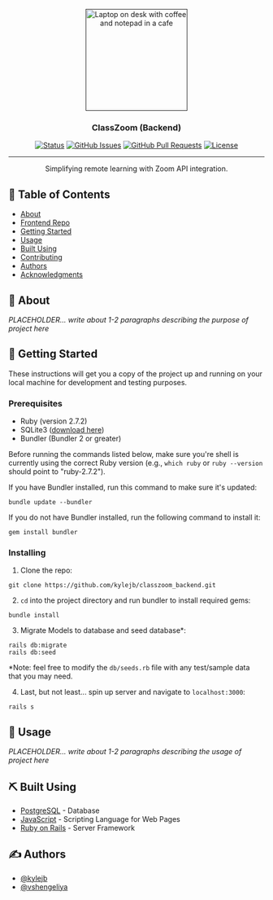 <p align="center">
  <a href="" rel="noopener">
 <img width=200px height=200px src="https://images.unsplash.com/photo-1499750310107-5fef28a66643?ixlib=rb-1.2.1&ixid=eyJhcHBfaWQiOjEyMDd9&auto=format&fit=crop&w=1950&q=80" alt="Laptop on desk with coffee and notepad in a cafe"></a>
</p>

<h3 align="center">ClassZoom (Backend)</h3>

<div align="center">

  [![Status](https://img.shields.io/badge/status-active-success.svg)]() 
  [![GitHub Issues](https://img.shields.io/github/issues/kylejb/classzoom_backend)](https://github.com/kylejb/classzoom_backend/issues)
  [![GitHub Pull Requests](https://img.shields.io/github/issues-pr/kylejb/classzoom_backend)](https://github.com/kylejb/classzoom_backend/pulls)
  [![License](https://img.shields.io/github/license/kylejb/classzoom_backend?style=plastic)](/LICENSE)

</div>

---

<p align="center"> Simplifying remote learning with Zoom API integration.
    <br> 
</p>

## 📝 Table of Contents
- [About](#about)
- [Frontend Repo](https://github.com/kylejb/classzoom_frontend)
- [Getting Started](#getting_started)
- [Usage](#usage)
- [Built Using](#built_using)
- [Contributing](./CONTRIBUTING.md)
- [Authors](#authors)
- [Acknowledgments](#acknowledgement)

## 🧐 About <a name = "about"></a>
*PLACEHOLDER... write about 1-2 paragraphs describing the purpose of project here*

## 🏁 Getting Started <a name = "getting_started"></a>
These instructions will get you a copy of the project up and running on your local machine for development and testing purposes.

### Prerequisites

- Ruby (version 2.7.2)
- SQLite3 ([download here](https://sqlite.org/download.html))
- Bundler (Bundler 2 or greater)

Before running the commands listed below, make sure you're shell is currently using the correct Ruby version (e.g., `which ruby` or `ruby --version` should point to "ruby-2.7.2").

If you have Bundler installed, run this command to make sure it's updated:
```
bundle update --bundler
```

If you do not have Bundler installed, run the following command to install it:
```
gem install bundler
```

### Installing

1. Clone the repo:

```
git clone https://github.com/kylejb/classzoom_backend.git
```

2. `cd` into the project directory and run bundler to install required gems:

```
bundle install
```

3. Migrate Models to database and seed database*:

```
rails db:migrate
rails db:seed
```

*Note: feel free to modify the `db/seeds.rb` file with any test/sample data that you may need.


4. Last, but not least... spin up server and navigate to `localhost:3000`:

```
rails s
```

## 🎈 Usage <a name="usage"></a>
*PLACEHOLDER... write about 1-2 paragraphs describing the usage of project here*

## ⛏️ Built Using <a name = "built_using"></a>
- [PostgreSQL](https://www.postgresql.org) - Database
- [JavaScript](https://developer.mozilla.org/en-US/docs/Web/JavaScript) - Scripting Language for Web Pages
- [Ruby on Rails](https://rubyonrails.org/) - Server Framework

## ✍️ Authors <a name = "authors"></a>
- [@kylejb](https://github.com/kylejb)
- [@vshengeliya](https://github.com/vshengeliya)